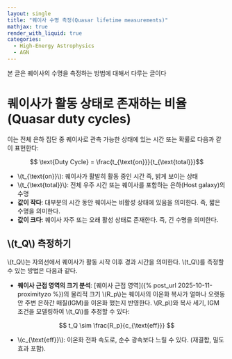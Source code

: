```yaml
---
layout: single
title: "퀘이사 수명 측정(Quasar lifetime measurements)"
mathjax: true
render_with_liquid: true
categories:
  - High-Energy Astrophysics
  - AGN
---  
```



본 글은 퀘이사의 수명을 측정하는 방법에 대해서 다루는 글이다
<br>

# 퀘이사가 활동 상태로 존재하는 비율(Quasar duty cycles)
이는 전체 은하 집단 중 퀘이사로 관측 가능한 상태에 있는 시간 또는 확률로 다음과 같이 표현한다:

$$ \text{Duty Cycle} = \frac{t_{\text{on}}}{t_{\text{total}}}$$

- \\(t_{\text{on}}\\): 퀘이사가 활발히 활동 중인 시간 즉, 밝게 보이는 상태
- \\(t_{\text{total}}\\): 전체 우주 시간 또는 퀘이사를 포함하는 은하(Host galaxy)의 수명
- **값이 작다**: 대부분의 시간 동안 퀘이사는 비활성 상태에 있음을 의미한다. 즉, 짧은 수명을 의미한다.
- **값이 크다**: 퀘이사 자주 또는 오래 활성 상태로 존재한다. 즉, 긴 수명을 의미한다. 

## \\(t_Q\\) 측정하기
\\(t_Q\\)는 자외선에서 퀘이사가 활동 시작 이후 경과 시간을 의미한다. \\(t_Q\\)를 측정할 수 있는 방법은 다음과 같다.

- **퀘이사 근접 영역의 크기 분석**: [퀘이사 근접 영역]({% post_url 2025-10-11-proximityzo %})의 물리적 크기 \\(R_p\\)는 퀘이사의 이온화 복사가 얼마나 오랫동안 주변 은하간 매질(IGM)을 이온화 했는지 반영한다. \\(R_p\\)와 복사 세기, IGM 조건을 모델링하여 \\(t_Q\\)를 추정할 수 있다:

$$ t_Q \sim \frac{R_p}{c_{\text{eff}}} $$

- \\(c_{\text{eff}}\\): 이온화 전파 속도로, 순수 광속보다 느릴 수 있다. (재결합, 밀도 효과 포함).